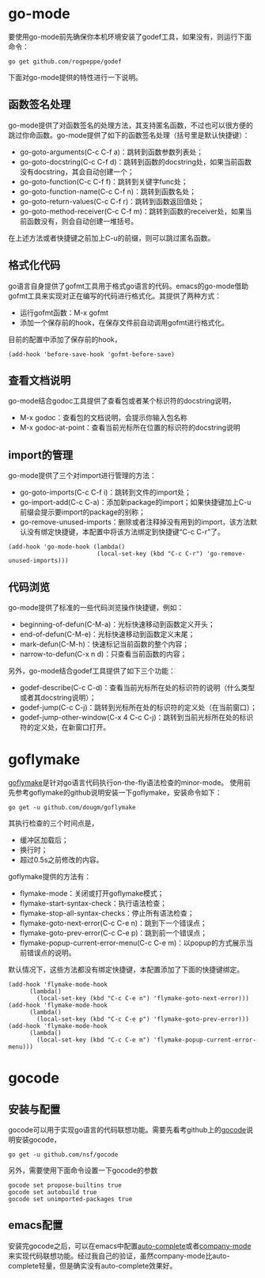 # go-mode #
要使用go-mode前先确保你本机环境安装了godef工具，如果没有，则运行下面命令：
```
go get github.com/rogpeppe/godef
```
下面对go-mode提供的特性进行一下说明。

## 函数签名处理 ##
go-mode提供了对函数签名的处理方法，其支持匿名函数，不过也可以很方便的跳过你命函数。go-mode提供了如下的函数签名处理（括号里是默认快捷键）：
- go-goto-arguments(C-c C-f a)：跳转到函数参数列表处；
- go-goto-docstring(C-c C-f d)：跳转到函数的docstring处，如果当前函数没有docstring，其会自动创建一个；
- go-goto-function(C-c C-f f)：跳转到关键字func处；
- go-goto-function-name(C-c C-f n)：跳转到函数名处；
- go-goto-return-values(C-c C-f r)：跳转到函数返回值处；
- go-goto-method-receiver(C-c C-f m)：跳转到函数的receiver处，如果当前函数没有，则会自动创建一堆括号。

在上述方法或者快捷键之前加上C-u的前缀，则可以跳过匿名函数。

## 格式化代码 ##
go语言自身提供了gofmt工具用于格式go语言的代码。emacs的go-mode借助gofmt工具来实现对正在编写的代码进行格式化。其提供了两种方式：
- 运行gofmt函数：M-x gofmt
- 添加一个保存前的hook，在保存文件前自动调用gofmt进行格式化。

目前的配置中添加了保存前的hook，
```
(add-hook 'before-save-hook 'gofmt-before-save)
```

## 查看文档说明 ##
go-mode结合godoc工具提供了查看包或者某个标识符的docstring说明，
- M-x godoc：查看包的文档说明，会提示你输入包名称
- M-x godoc-at-point：查看当前光标所在位置的标识符的docstring说明

## import的管理 ##
go-mode提供了三个对import进行管理的方法：
- go-goto-imports(C-c C-f i)：跳转到文件的import处；
- go-import-add(C-c C-a)：添加新package的import；如果快捷键加上C-u前缀会提示要import的package的别称；
- go-remove-unused-imports：删除或者注释掉没有用到的import，该方法默认没有绑定快捷键，本配置中将该方法绑定到快捷键“C-c C-r”了。
```
(add-hook 'go-mode-hook (lambda()
                         (local-set-key (kbd "C-c C-r") 'go-remove-unused-imports)))
```

## 代码浏览 ##
go-mode提供了标准的一些代码浏览操作快捷键，例如：
- beginning-of-defun(C-M-a)：光标快速移动到函数定义开头；
- end-of-defun(C-M-e)：光标快速移动到函数定义末尾；
- mark-defun(C-M-h)：快速标记当前函数的整个内容；
- narrow-to-defun(C-x n d)：只查看当前函数的内容；

另外，go-mode结合godef工具提供了如下三个功能：
- godef-describe(C-c C-d)：查看当前光标所在处的标识符的说明（什么类型或者其docstring说明）；
- godef-jump(C-c C-j)：跳转到光标所在处的标识符的定义处（在当前窗口）；
- godef-jump-other-window(C-x 4 C-c C-j)：跳转到当前光标所在处的标识符的定义处，在新窗口打开。


# goflymake #
[goflymake](https://github.com/dougm/goflymake)是针对go语言代码执行on-the-fly语法检查的minor-mode。
使用前先参考goflymake的github说明安装一下goflymake，安装命令如下：
```
go get -u github.com/dougm/goflymake
```

其执行检查的三个时间点是，
- 缓冲区加载后；
- 换行时；
- 超过0.5s之前修改的内容。

goflymake提供的方法有：
- flymake-mode：关闭或打开goflymake模式；
- flymake-start-syntax-check：执行语法检查；
- flymake-stop-all-syntax-checks：停止所有语法检查；
- flymake-goto-next-error(C-c C-e n)：跳到下一个错误点；
- flymake-goto-prev-error(C-c C-e p)：跳到前一个错误点；
- flymake-popup-current-error-menu(C-c C-e m)：以popup的方式展示当前错误点的说明。

默认情况下，这些方法都没有绑定快捷键，本配置添加了下面的快捷键绑定。
```
(add-hook 'flymake-mode-hook
	  (lambda()
	    (local-set-key (kbd "C-c C-e n") 'flymake-goto-next-error)))
(add-hook 'flymake-mode-hook
	  (lambda()
	    (local-set-key (kbd "C-c C-e p") 'flymake-goto-prev-error)))
(add-hook 'flymake-mode-hook
	  (lambda()
	    (local-set-key (kbd "C-c C-e m") 'flymake-popup-current-error-menu)))
```

# gocode #

## 安装与配置 ##

gocode可以用于实现go语言的代码联想功能。需要先看考github上的[gocode](https://github.com/nsf/gocode)说明安装gocode，
```
go get -u github.com/nsf/gocode
```

另外，需要使用下面命令设置一下gocode的参数
```
gocode set propose-builtins true
gocode set autobuild true
gocode set unimported-packages true
```

## emacs配置 ##
安装完gocode之后，可以在emacs中配置[auto-complete](https://github.com/auto-complete/auto-complete)或者[company-mode](https://company-mode.github.io)来实现代码联想功能。经过我自己的验证，虽然company-mode比auto-complete轻量，但是确实没有auto-complete效果好。
